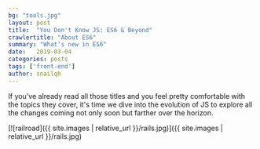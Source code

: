 ```yaml
---
bg: "tools.jpg"
layout: post
title:  "You Don't Know JS: ES6 & Beyond"
crawlertitle: "About ES6"
summary: "What's new in ES6"
date:   2019-03-04
categories: posts
tags: ['front-end']
author: snailqh
---
```

If you've already read all those titles and you feel pretty comfortable with the topics they cover, it's time we dive into the evolution of JS to explore all the changes coming not only soon but farther over the horizon.

[![railroad]({{ site.images | relative_url }}/rails.jpg)]({{ site.images | relative_url }}/rails.jpg)
